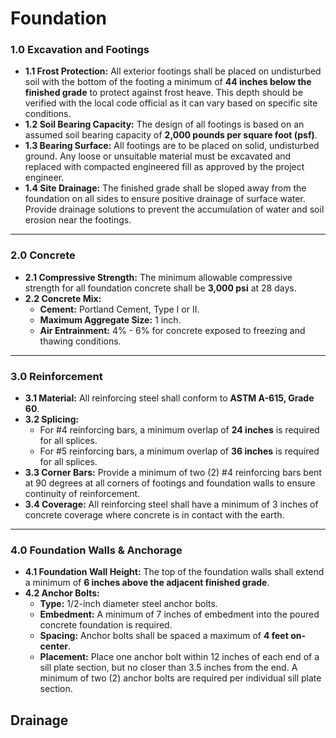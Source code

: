 # Foundation

### **1.0 Excavation and Footings**

* **1.1 Frost Protection:** All exterior footings shall be placed on undisturbed soil with the bottom of the footing a minimum of **44 inches below the finished grade** to protect against frost heave. This depth should be verified with the local code official as it can vary based on specific site conditions.  
* **1.2 Soil Bearing Capacity:** The design of all footings is based on an assumed soil bearing capacity of **2,000 pounds per square foot (psf)**.  
* **1.3 Bearing Surface:** All footings are to be placed on solid, undisturbed ground. Any loose or unsuitable material must be excavated and replaced with compacted engineered fill as approved by the project engineer.  
* **1.4 Site Drainage:** The finished grade shall be sloped away from the foundation on all sides to ensure positive drainage of surface water. Provide drainage solutions to prevent the accumulation of water and soil erosion near the footings.

---

### **2.0 Concrete**

* **2.1 Compressive Strength:** The minimum allowable compressive strength for all foundation concrete shall be **3,000 psi** at 28 days.  
* **2.2 Concrete Mix:**  
  * **Cement:** Portland Cement, Type I or II.  
  * **Maximum Aggregate Size:** 1 inch.  
  * **Air Entrainment:** 4% \- 6% for concrete exposed to freezing and thawing conditions.

---

### **3.0 Reinforcement**

* **3.1 Material:** All reinforcing steel shall conform to **ASTM A-615, Grade 60**.  
* **3.2 Splicing:**  
  * For \#4 reinforcing bars, a minimum overlap of **24 inches** is required for all splices.  
  * For \#5 reinforcing bars, a minimum overlap of **36 inches** is required for all splices.  
* **3.3 Corner Bars:** Provide a minimum of two (2) \#4 reinforcing bars bent at 90 degrees at all corners of footings and foundation walls to ensure continuity of reinforcement.  
* **3.4 Coverage:** All reinforcing steel shall have a minimum of 3 inches of concrete coverage where concrete is in contact with the earth.

---

### **4.0 Foundation Walls & Anchorage**

* **4.1 Foundation Wall Height:** The top of the foundation walls shall extend a minimum of **6 inches above the adjacent finished grade**.  
* **4.2 Anchor Bolts:**  
  * **Type:** 1/2-inch diameter steel anchor bolts.  
  * **Embedment:** A minimum of 7 inches of embedment into the poured concrete foundation is required.  
  * **Spacing:** Anchor bolts shall be spaced a maximum of **4 feet on-center**.  
  * **Placement:** Place one anchor bolt within 12 inches of each end of a sill plate section, but no closer than 3.5 inches from the end. A minimum of two (2) anchor bolts are required per individual sill plate section.

## Drainage

